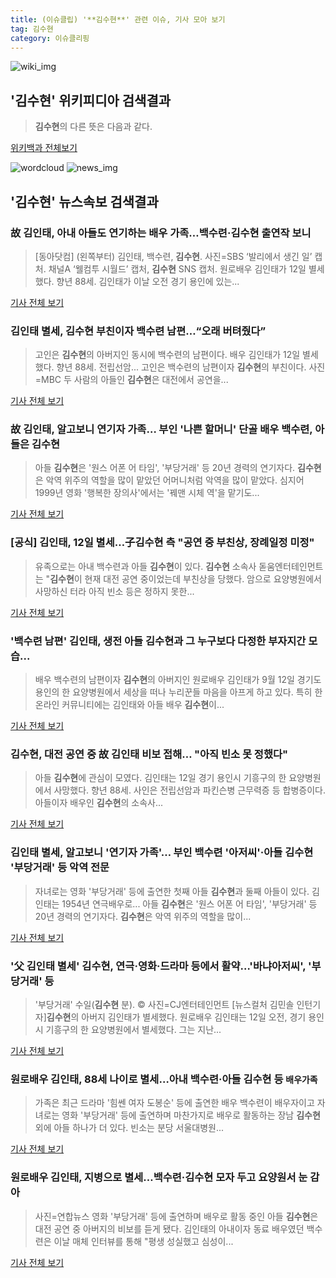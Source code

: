 ```yaml
---
title: (이슈클립) '**김수현**' 관련 이슈, 기사 모아 보기
tag: 김수현
category: 이슈클리핑
---
```

![wiki_img](https://user-images.githubusercontent.com/42597476/44503234-41136a80-a6d0-11e8-9071-6fc6418eafe4.png)
## **'**김수현**'** 위키피디아 검색결과
>**김수현**의 다른 뜻은 다음과 같다.

<a href="https://ko.wikipedia.org/wiki/김수현" target="_blank">위키백과 전체보기</a>

![wordcloud](https://s3.ap-northeast-2.amazonaws.com/lyrics101-wordcloud/2018-09-12-1536730892.png)
![news_img](https://user-images.githubusercontent.com/42597476/44507050-1206f400-a6e4-11e8-8d98-7ffbfebb353f.png)
## **'**김수현**'** 뉴스속보 검색결과
### 故 김인태, 아내 아들도 연기하는 배우 가족…백수련·**김수현** 출연작 보니

>[동아닷컴] (왼쪽부터) 김인태, 백수련, **김수현**. 사진=SBS ‘발리에서 생긴 일’ 캡처. 채널A ‘웰컴투 시월드’ 캡처, **김수현** SNS 캡처. 원로배우 김인태가 12일 별세했다. 향년 88세. 김인태가 이날 오전 경기 용인에 있는...

<a href="http://news.donga.com/3/all/20180912/91946787/2" target="_blank">기사 전체 보기</a>

### 김인태 별세, **김수현** 부친이자 백수련 남편…“오래 버텨줬다”

>고인은 **김수현**의 아버지인 동시에 백수련의 남편이다. 배우 김인태가 12일 별세했다. 향년 88세. 전립선암... 고인은 백수련의 남편이자 **김수현**의 부친이다. 사진=MBC 두 사람의 아들인 **김수현**은 대전에서 공연을...

<a href="http://sports.mk.co.kr/view.php?year=2018&no=575359" target="_blank">기사 전체 보기</a>

### 故 김인태, 알고보니 연기자 가족… 부인 '나쁜 할머니' 단골 배우 백수련, 아들은 **김수현**

>아들 **김수현**은 '원스 어폰 어 타임', '부당거래' 등 20년 경력의 연기자다. **김수현**은 악역 위주의 역할을 많이 맡았던 어머니처럼 악역을 많이 맡았다. 심지어 1999년 영화 '행복한 장의사'에서는 '꿰맨 시체 역'을 맡기도...

<a href="http://news20.busan.com/controller/newsController.jsp?newsId=20180912000075" target="_blank">기사 전체 보기</a>

### [공식] 김인태, 12일 별세…子**김수현** 측 "공연 중 부친상, 장례일정 미정"

>유족으로는 아내 백수련과 아들 **김수현**이 있다. **김수현** 소속사 돋움엔터테인먼트는 "**김수현**이 현재 대전 공연 중이었는데 부친상을 당했다. 암으로 요양병원에서 사망하신 터라 아직 빈소 등은 정하지 못한...

<a href="http://sports.chosun.com/news/ntype.htm?id=201809130100102290007937&servicedate=20180912" target="_blank">기사 전체 보기</a>

### '백수련 남편' 김인태, 생전 아들 **김수현**과 그 누구보다 다정한 부자지간 모습...

>배우 백수련의 남편이자 **김수현**의 아버지인 원로배우 김인태가 9월 12일 경기도 용인의 한 요양병원에서 세상을 떠나 누리꾼들 마음을 아프게 하고 있다. 특히 한 온라인 커뮤니티에는 김인태와 아들 배우 **김수현**이...

<a href="http://www.joongdo.co.kr/main/view.php?key=20180912001130301" target="_blank">기사 전체 보기</a>

### **김수현**, 대전 공연 중 故 김인태 비보 접해… "아직 빈소 못 정했다"

>아들 **김수현**에 관심이 모였다.   김인태는 12일 경기 용인시 기흥구의 한 요양병원에서 사망했다. 향년 88세. 사인은 전립선암과 파킨슨병 근무력증 등 합병증이다. 아들이자 배우인 **김수현**의 소속사...

<a href="http://www.kukinews.com/news/article.html?no=584908" target="_blank">기사 전체 보기</a>

### 김인태 별세, 알고보니 '연기자 가족'… 부인 백수련 '아저씨'·아들 **김수현** '부당거래' 등 악역 전문

>자녀로는 영화 '부당거래' 등에 출연한 첫째 아들 **김수현**과 둘째 아들이 있다. 김인태는 1954년 연극배우로... 아들 **김수현**은 '원스 어폰 어 타임', '부당거래' 등 20년 경력의 연기자다. **김수현**은 악역 위주의 역할을 많이...

<a href="http://www.joongboo.com/news/articleView.html?idxno=1286453" target="_blank">기사 전체 보기</a>

### '父 김인태 별세' **김수현**, 연극·영화·드라마 등에서 활약…'바냐아저씨', '부당거래' 등

>'부당거래' 수일(**김수현** 분).     © 사진=CJ엔터테인먼트 [뉴스컬처 김민솔 인턴기자]**김수현**의 아버지 김인태가 별세했다. 원로배우 김인태는 12일 오전, 경기 용인시 기흥구의 한 요양병원에서 별세했다. 그는 지난...

<a href="http://www.newsculture.tv/sub_read.html?uid=141967&section=sc227" target="_blank">기사 전체 보기</a>

### 원로배우 김인태, 88세 나이로 별세…아내 백수련·아들 **김수현** 등 `배우가족`

>가족은 최근 드라마 '힘쎈 여자 도봉순' 등에 출연한 배우 백수련이 배우자이고 자녀로는 영화 '부당거래' 등에 출연하며 마찬가지로 배우로 활동하는 장남 **김수현** 외에 아들 하나가 더 있다. 빈소는 분당 서울대병원...

<a href="http://www.dt.co.kr/contents.html?article_no=2018091202109919040012&ref=naver" target="_blank">기사 전체 보기</a>

### 원로배우 김인태, 지병으로 별세…백수련·**김수현** 모자 두고 요양원서 눈 감아

>사진=연합뉴스 영화 '부당거래' 등에 출연하며 배우로 활동 중인 아들 **김수현**은 대전 공연 중 아버지의 비보를 듣게 됐다. 김인태의 아내이자 동료 배우였던 백수련은 이날 매체 인터뷰를 통해 "평생 성실했고 심성이...

<a href="http://www.mediapen.com/news/view/382378" target="_blank">기사 전체 보기</a>



